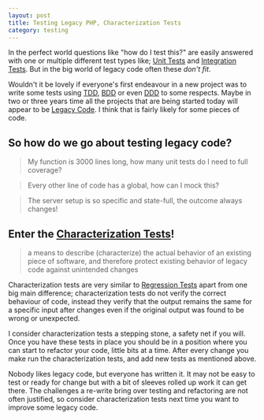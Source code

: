 ```yaml
---
layout: post
title: Testing Legacy PHP, Characterization Tests
category: testing
---
```


In the perfect world questions like "how do I test this?" are easily answered with one or multiple different test types like; [Unit Tests](http://en.wikipedia.org/wiki/Unit_testing) and [Integration Tests](http://en.wikipedia.org/wiki/Integration_testing). But in the big world of legacy code often these *don't fit*.
<!--more-->

Wouldn't it be lovely if everyone's first endeavour in a new project was to write some tests using [TDD](http://en.wikipedia.org/wiki/Test-driven_development), [BDD](http://en.wikipedia.org/wiki/Behavior-driven_development) or even [DDD](http://en.wikipedia.org/wiki/Domain-driven_design) to some respects. Maybe in two or three years time all the projects that are being started today will appear to be [Legacy Code](http://en.wikipedia.org/wiki/Legacy_code). I think that is fairly likely for some pieces of code.

## So how do we go about testing legacy code?

> My function is 3000 lines long, how many unit tests do I need to full coverage?

> Every other line of code has a global, how can I mock this?

> The server setup is so specific and state-full, the outcome always changes!

## Enter the [Characterization Tests](http://en.wikipedia.org/wiki/Characterization_test)!

> a means to describe (characterize) the actual behavior of an existing piece of software, and therefore protect existing behavior of legacy code against unintended changes

Characterization tests are very similar to [Regression Tests](http://en.wikipedia.org/wiki/Regression_testing) apart from one big main difference; characterization tests do not verify the correct behaviour of code, instead they verify that the output remains the same for a specific input after changes even if the original output was found to be wrong or unexpected.

I consider characterization tests a stepping stone, a safety net if you will. Once you have these tests in place you should be in a position where you can start to refactor your code, little bits at a time. After every change you make run the characterization tests, and add new tests as mentioned above.

Nobody likes legacy code, but everyone has written it. It may not be easy to test or ready for change but with a bit of sleeves rolled up work it can get there. The challenges a re-write bring over testing and refactoring are not often justified, so consider characterization tests next time you want to improve some legacy code.
